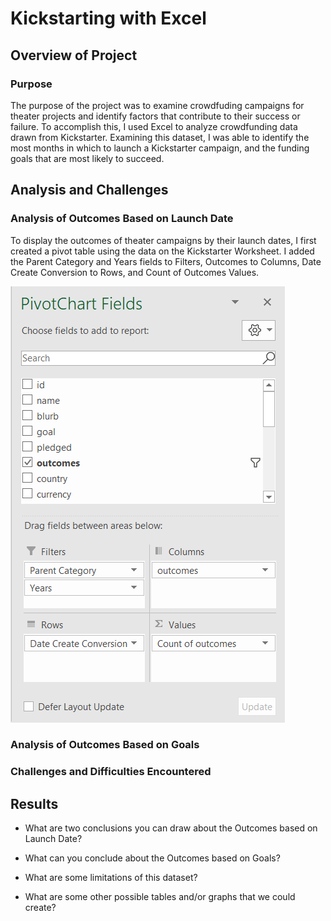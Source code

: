 # Kickstarting with Excel

## Overview of Project

### Purpose

The purpose of the project was to examine crowdfuding campaigns for theater projects and identify factors that contribute to their success or failure. To accomplish this, I used Excel to analyze crowdfunding data drawn from Kickstarter. Examining this dataset, I was able to identify the most months in which to launch a Kickstarter campaign, and the funding goals that are most likely to succeed.

## Analysis and Challenges

### Analysis of Outcomes Based on Launch Date

To display the outcomes of theater campaigns by their launch dates, I first created a pivot table using the data on the Kickstarter Worksheet. I added the Parent Category and Years fields to Filters, Outcomes to Columns, Date Create Conversion to Rows, and Count of Outcomes Values.

![Screenshot](screenshots/screenshot_pivot_table_fields.PNG)



### Analysis of Outcomes Based on Goals

### Challenges and Difficulties Encountered

## Results

- What are two conclusions you can draw about the Outcomes based on Launch Date?

- What can you conclude about the Outcomes based on Goals?

- What are some limitations of this dataset?

- What are some other possible tables and/or graphs that we could create?
